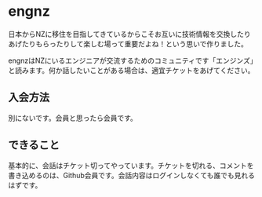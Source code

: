 # engnz

日本からNZに移住を目指してきているからこそお互いに技術情報を交換したりあげたりもらったりして楽しむ場って重要だよね！という思いで作りました。

engnzはNZにいるエンジニアが交流するためのコミュニティです「エンジンズ」と読みます。何か話したいことがある場合は、適宜チケットをあげてください。

## 入会方法

別にないです。会員と思ったら会員です。

## できること

基本的に、会話はチケット切ってやっています。チケットを切れる、コメントを書き込めるのは、Github会員です。会話内容はログインしなくても誰でも見れるはずです。

